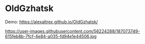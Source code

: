 # OldGzhatsk
Demo: https://alexaltrex.github.io/OldGzhatsk/


https://user-images.githubusercontent.com/56224288/187073749-615feb8b-7fcf-4e84-a035-fd94e1e44506.jpg

